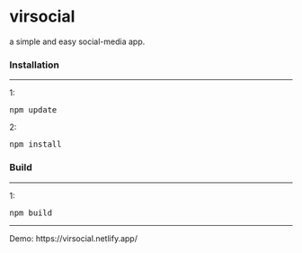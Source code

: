 # virsocial
a simple and easy social-media app.

<h3>Installation</h3>
<hr>
1:<pre>npm update</pre>
2:<pre>npm install</pre>


<h3>Build</h3>
<hr>
1:<pre>npm build</pre>


<hr>
Demo: https://virsocial.netlify.app/
